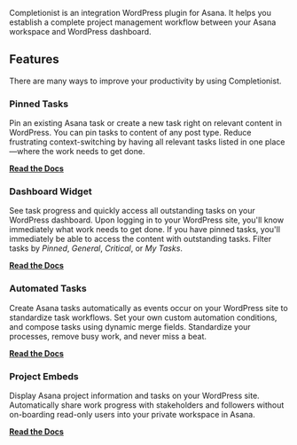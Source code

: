 Completionist is an integration WordPress plugin for Asana. It helps you establish a complete project management workflow between your Asana workspace and WordPress dashboard.

## Features

There are many ways to improve your productivity by using Completionist.

### Pinned Tasks

Pin an existing Asana task or create a new task right on relevant content in WordPress. You can pin tasks to content of any post type. Reduce frustrating context-switching by having all relevant tasks listed in one place—where the work needs to get done.

[**Read the Docs**](https://docs.purpleturtlecreative.com/completionist/pinned-tasks/)

### Dashboard Widget

See task progress and quickly access all outstanding tasks on your WordPress dashboard. Upon logging in to your WordPress site, you'll know immediately what work needs to get done. If you have pinned tasks, you'll immediately be able to access the content with outstanding tasks. Filter tasks by *Pinned*, *General*, *Critical*, or *My Tasks*.

[**Read the Docs**](https://docs.purpleturtlecreative.com/completionist/dashboard-widget/)

### Automated Tasks

Create Asana tasks automatically as events occur on your WordPress site to standardize task workflows. Set your own custom automation conditions, and compose tasks using dynamic merge fields. Standardize your processes, remove busy work, and never miss a beat.

[**Read the Docs**](https://docs.purpleturtlecreative.com/completionist/automated-tasks/)

### Project Embeds

Display Asana project information and tasks on your WordPress site. Automatically share work progress with stakeholders and followers without on-boarding read-only users into your private workspace in Asana.

[**Read the Docs**](https://docs.purpleturtlecreative.com/completionist/shortcodes/)